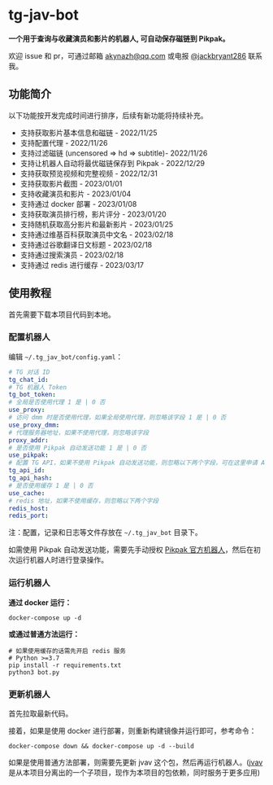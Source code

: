 # tg-jav-bot

**一个用于查询与收藏演员和影片的机器人, 可自动保存磁链到 Pikpak。**

欢迎 issue 和 pr，可通过邮箱 [akynazh@qq.com](mailto://akynazh@qq.com) 或电报 [@jackbryant286](https://t.me/jackbryant286) 联系我。

## 功能简介

以下功能按开发完成时间进行排序，后续有新功能将持续补充。

- 支持获取影片基本信息和磁链 - 2022/11/25
- 支持配置代理 - 2022/11/26
- 支持过滤磁链 (uncensored => hd => subtitle)- 2022/11/26
- 支持让机器人自动将最优磁链保存到 Pikpak - 2022/12/29
- 支持获取预览视频和完整视频 - 2022/12/31
- 支持获取影片截图 - 2023/01/01
- 支持收藏演员和影片 - 2023/01/04
- 支持通过 docker 部署 - 2023/01/08
- 支持获取演员排行榜，影片评分 - 2023/01/20
- 支持随机获取高分影片和最新影片 - 2023/01/25
- 支持通过维基百科获取演员中文名 - 2023/02/18
- 支持通过谷歌翻译日文标题 - 2023/02/18
- 支持通过搜索演员 - 2023/02/18
- 支持通过 redis 进行缓存 - 2023/03/17

## 使用教程

首先需要下载本项目代码到本地。

### 配置机器人

编辑 `~/.tg_jav_bot/config.yaml`：

```yaml
# TG 对话 ID
tg_chat_id: 
# TG 机器人 Token
tg_bot_token: 
# 全局是否使用代理 1 是 | 0 否
use_proxy: 
# 访问 dmm 时是否使用代理，如果全局使用代理，则忽略该字段 1 是 | 0 否
use_proxy_dmm: 
# 代理服务器地址，如果不使用代理，则忽略该字段
proxy_addr: 
# 是否使用 Pikpak 自动发送功能 1 是 | 0 否
use_pikpak: 
# 配置 TG API，如果不使用 Pikpak 自动发送功能，则忽略以下两个字段，可在这里申请 API: https://my.telegram.org/apps
tg_api_id: 
tg_api_hash: 
# 是否使用缓存 1 是 | 0 否
use_cache: 
# redis 地址，如果不使用缓存，则忽略以下两个字段
redis_host: 
redis_port: 
```

注：配置，记录和日志等文件存放在 `~/.tg_jav_bot` 目录下。

如需使用 Pikpak 自动发送功能，需要先手动授权 [Pikpak 官方机器人](https://t.me/PikPak6_Bot)，然后在初次运行机器人时进行登录操作。

### 运行机器人

**通过 docker 运行：**

```
docker-compose up -d
```

**或通过普通方法运行：**

```
# 如果使用缓存的话需先开启 redis 服务
# Python >=3.7
pip install -r requirements.txt
python3 bot.py
```

### 更新机器人

首先拉取最新代码。

接着，如果是使用 docker 进行部署，则重新构建镜像并运行即可，参考命令：

```
docker-compose down && docker-compose up -d --build
```

如果是使用普通方法部署，则需要先更新 jvav 这个包，然后再运行机器人。([jvav](https://github.com/akynazh/jvav) 是从本项目分离出的一个子项目，现作为本项目的包依赖，同时服务于更多应用)